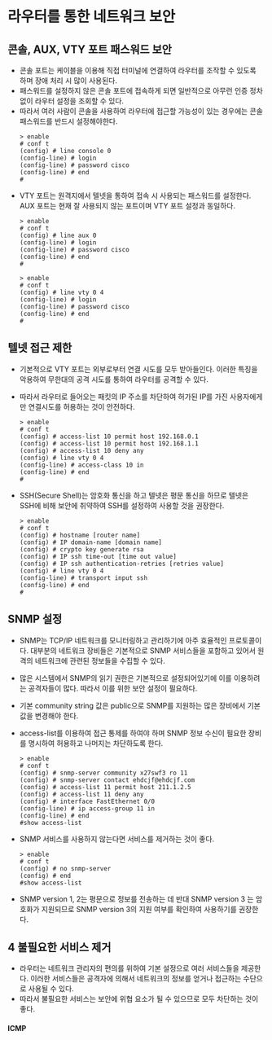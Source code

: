 # 라우터를 통한 네트워크 보안

## 콘솔, AUX, VTY 포트 패스워드 보안
* 콘솔 포트는 케이블을 이용해 직접 터미널에 연결하여 라우터를 조작할 수 있도록 하며 장애 처리 시 많이 사용된다. 
* 패스워드를 설정하지 않은 콘솔 포트에 접속하게 되면 일반적으로 아무런 인증 정차 없이 라우터 설정을 조회할 수 있다. 
* 따라서 여러 사람이 콘솔을 사용하여 라우터에 접근할 가능성이 있는 경우에는 콘솔 패스워드를 반드시 설정해야한다. 
    ```
    > enable
    # conf t
    (config) # line console 0
    (config-line) # login
    (config-line) # password cisco
    (config-line) # end
    #

    ```
* VTY 포트는 원격지에서 텔넷을 통하여 접속 시 사용되는 패스워드를 설정한다. AUX 포트는 현재 잘 사용되지 않는 포트이며 VTY 포트 설정과 동일하다. 
    ```
    > enable
    # conf t
    (config) # line aux 0
    (config-line) # login
    (config-line) # password cisco
    (config-line) # end
    #

    ```  
    ```
    > enable
    # conf t
    (config) # line vty 0 4 
    (config-line) # login
    (config-line) # password cisco
    (config-line) # end
    #

    ```
    
## 텔넷 접근 제한
* 기본적으로 VTY 포트는 외부로부터 연결 시도를 모두 받아들인다. 이러한 특징을 악용하여 무한대의 공격 시도를 통하여 라우터를 공격할 수 있다. 
* 따라서 라우터로 들어오는 패킷의 IP 주소를 차단하여 허가된 IP를 가진 사용자에게만 연결시도를 허용하는 것이 안전하다. 

    ```
    > enable
    # conf t
    (config) # access-list 10 permit host 192.168.0.1
    (config) # access-list 10 permit host 192.168.1.1
    (config) # access-list 10 deny any
    (config) # line vty 0 4
    (config-line) # access-class 10 in
    (config-line) # end
    #
    ```
* SSH(Secure Shell)는 암호화 통신을 하고 텔넷은 평문 통신을 하므로 텔넷은 SSH에 비해 보안에 취약하여 SSH를 설정하여 사용할 것을 권장한다. 
    ```
    > enable
    # conf t
    (config) # hostname [router name]
    (config) # IP domain-name [domain name]
    (config) # crypto key generate rsa
    (config) # IP ssh time-out [time out value]
    (config) # IP ssh authentication-retries [retries value]
    (config) # line vty 0 4
    (config-line) # transport input ssh
    (config-line) # end
    #
    ```

## SNMP 설정
* SNMP는 TCP/IP 네트워크를 모니터링하고 관리하기에 아주 효율적인 프로토콜이다. 대부분의 네트워크 장비들은 기본적으로 SNMP 서비스들을 포함하고 있어서 원격의 네트워크에 관련된 정보들을 수집할 수 있다. 
* 많은 시스템에서 SNMP의 읽기 권한은 기본적으로 설정되어있기에 이를 이용하려는 공격자들이 많다. 따라서 이를 위한 보안 설정이 필요하다. 
* 기본 community string 값은 public으로 SNMP를 지원하는 많은 장비에서 기본값을 변경해야 한다. 
* access-list를 이용하여 접근 통제를 하여야 하며 SNMP 정보 수신이 필요한 장비를 명시하여 허용하고 나머지는 차단하도록 한다. 
    ```
    > enable
    # conf t
    (config) # snmp-server community x27swf3 ro 11
    (config) # snmp-server contact ehdcjf@ehdcjf.com
    (config) # access-list 11 permit host 211.1.2.5
    (config) # access-list 11 deny any
    (config) # interface FastEthernet 0/0
    (config-line) # ip access-group 11 in
    (config-line) # end
    #show access-list
    ```

* SNMP 서비스를 사용하지 않는다면 서비스를 제거하는 것이 좋다. 
    ```
    > enable
    # conf t
    (config) # no snmp-server
    (config) # end
    #show access-list
    ```
* SNMP version 1, 2는 평문으로 정보를 전송하는 데 반대 SNMP version 3 는 암호화가 지원되므로 SNMP version 3의 지원 여부를 확인하여 사용하기를 권장한다. 

## 4 불필요한 서비스 제거
* 라우터는 네트워크 관리자의 편의를 위하여 기본 설정으로 여러 서비스들을 제공한다. 이러한 서비스들은 공격자에 의해서 네트워크의 정보를 얻거나 접근하는 수단으로 사용될 수 있다. 
* 따라서 불필요한 서비스는 보안에 위협 요소가 될 수 있으므로 모두 차단하는 것이 좋다. 

#### ICMP 
